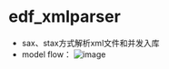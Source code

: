 # edf_xmlparser
- sax、stax方式解析xml文件和并发入库
- model flow：
![image](https://github.com/chennianjie/edf_xmlparser/picture/model.png)
